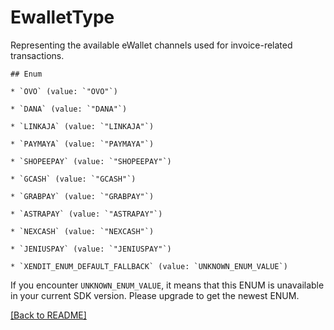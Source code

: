 # EwalletType
Representing the available eWallet channels used for invoice-related transactions.

    ## Enum
    
    * `OVO` (value: `"OVO"`)
    
    * `DANA` (value: `"DANA"`)
    
    * `LINKAJA` (value: `"LINKAJA"`)
    
    * `PAYMAYA` (value: `"PAYMAYA"`)
    
    * `SHOPEEPAY` (value: `"SHOPEEPAY"`)
    
    * `GCASH` (value: `"GCASH"`)
    
    * `GRABPAY` (value: `"GRABPAY"`)
    
    * `ASTRAPAY` (value: `"ASTRAPAY"`)
    
    * `NEXCASH` (value: `"NEXCASH"`)
    
    * `JENIUSPAY` (value: `"JENIUSPAY"`)
    
    * `XENDIT_ENUM_DEFAULT_FALLBACK` (value: `UNKNOWN_ENUM_VALUE`)

If you encounter `UNKNOWN_ENUM_VALUE`, it means that this ENUM is unavailable in your current SDK version. Please upgrade to get the newest ENUM.

[[Back to README]](../../README.md)


